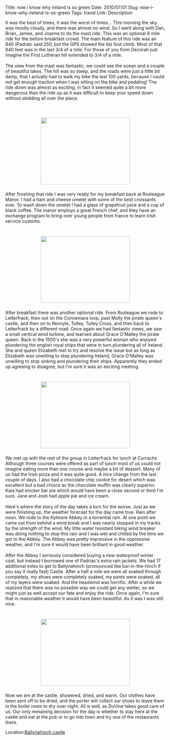 Title: now i know why ireland is so green
Date: 2010/07/01
Slug: now-i-know-why-ireland-is-so-green
Tags: travel
Link: 
Description: 


It was the best of times, it was the worst of times...  This morning the sky was mostly cloudy, and there was almost no wind.  So I went along with Dan, Brian, James, and Joanna to do the mast ride.  This was an optional 8 mile ride for the before breakfast crowd.  The main feature of this ride was an 840 (Padraic said 250, but the GPS showed the lie) foot climb.  Most of that 840 feet was in the last 3/4 of a mile.  For those of you from Decorah just imagine the First Lutheran hill extended to 3/4 of a mile.<br /><br />The view from the mast was fantastic, we could see the ocean and a couple of beautiful lakes.  The hill was so steep, and the roads were just a little bit damp, that I actually had to walk my bike the last 100 yards, because I could not get enough traction when I was sitting on the bike and pedaling!  The ride down was almost as exciting, in fact it seemed quite a bit more dangerous than the ride up as it was difficult to keep your speed down without skidding all over the place.<br /><br /><br /><center><a href='http://blogpress.w18.net/photos/10/07/01/64.jpg'><img src='http://blogpress.w18.net/photos/10/07/01/s_64.jpg' border='0' width='281' height='210' style='margin:5px'></a></center><br />After finishing that ride I was very ready for my breakfast back at Rosleague Manor.  I had a ham and cheese omelet with some of the best croissants ever.  To wash down the omelet I had a glass of grapefruit juice and a cup of black coffee.  The manor employs a great French chef, and they have an exchange program to bring over young people from france to learn Irish service customs.<br /><br /><br /><center><a href='http://blogpress.w18.net/photos/10/07/01/65.jpg'><img src='http://blogpress.w18.net/photos/10/07/01/s_65.jpg' border='0' width='281' height='210' style='margin:5px'></a></center><br />After breakfast there was another optional ride.  From Rosleague we rode to Letterfrack, then out on the Connemara loop, past Molly the pirate queen's castle, and then on to Renvyle, Tulley, Tulley Cross, and then back to Letterfrack by a different road.  Once again we had fantastic views, we saw a small vertical wind turbine, and learned about Grace O'Malley the pirate queen.  Back in the 1500's she was a very powerful woman who enjoyed plundering the english royal ships that were in turn plundering all of Ireland.  She and queen Elizabeth met to try and resolve the issue but as long as Elizabeth was unwilling to stop plundering Ireland, Grace O'Malley was unwilling to stop sinking and plundering their ships.  Apparently they ended up agreeing to disagree, but I'm sure it was an exciting meeting.<br /><br /><br /><center><a href='http://blogpress.w18.net/photos/10/07/01/66.jpg'><img src='http://blogpress.w18.net/photos/10/07/01/s_66.jpg' border='0' width='281' height='210' style='margin:5px'></a></center><br />We met up with the rest of the group in Letterfrack for lunch at Currachs.  Although three courses were offered as part of lunch most of us could not imagine eating more than one course and maybe a bit of dessert.  Many of us had the Irish pizza and it was quite good.  A nice change from the last couple of days.  I also had a chocolate chip cookie for desert which was excellent but a bad choice as the chocolate muffin was clearly superior.  Kaia had snicker bar pie which would have been a close second or third I'm sure.  Jane and Josh had apple pie and ice cream.<br /><br />Here's where the story of the day takes a turn for the worse.  Just as we were finishing up, the weather forecast for the day came true.  Rain after noon.  We rode to the Kylmore Abbey in a torrential rain.  At one point we came out from behind a wind break and I was nearly stopped in my tracks by the strength of the wind.  My little water resistant biking wind breaker was doing nothing to stop this rain and I was wet and chilled by the time we got to the Abbey.  The Abbey was pretty impressive in the oppressive weather, and I'm sure it would have been brilliant in good weather.<br /><br />After the Abbey I seriously considered buying a new waterproof winter coat, but instead I borrowed one of Padriac's extra rain jackets.  We had 17 additional miles to get to Ballynahinch (pronounced like bal-in-the-hinch if you say it really fast) Castle.  After a half a mile we were all soaked through completely, my shoes were completely soaked, my pants were soaked, all of my layers were soaked.  And the headwind was horrific.  After a while we realized that there was no possible way we could get any wetter, so we might just as well accept our fate and enjoy the ride.  Once again, I'm sure that in reasonable weather it would have been beautiful.  As it was I was still nice.<br /><br /><br /><center><a href='http://blogpress.w18.net/photos/10/07/01/67.jpg'><img src='http://blogpress.w18.net/photos/10/07/01/s_67.jpg' border='0' width='281' height='210' style='margin:5px'></a></center><br />Now we are at the castle, showered, dried, and warm.  Our clothes have been sent off to be dried, and the porter will collect our shoes to leave them in the boiler room to dry over night.  All is well, as DuVine takes good care of us.  Our only remaining decision for the day is whether to stay here at the castle and eat at the pub or to go into town and try one of the restaurants there.<br /><p class='blogpress_location'>Location:<a href='http://maps.google.com/maps?q=Ballynahinch%20castle&z=10'>Ballynahinch castle</a></p><div class="blogger-post-footer"><img width='1' height='1' src='https://blogger.googleusercontent.com/tracker/2759017781463016019-8838488372752005579?l=blog.bonelakesoftware.com' alt='' /></div>
